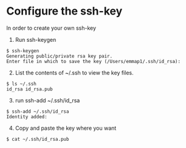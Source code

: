 # Configure the ssh-key

In order to create your own ssh-key

1. Run ssh-keygen
```
$ ssh-keygen
Generating public/private rsa key pair.
Enter file in which to save the key (/Users/emmap1/.ssh/id_rsa):
```
2. List the contents of ~/.ssh to view the key files.
```
$ ls ~/.ssh
id_rsa id_rsa.pub
```
3. run ssh-add ~/.ssh/id_rsa
```
$ ssh-add ~/.ssh/id_rsa
Identity added:
```
4. Copy and paste the key where you want
```
$ cat ~/.ssh/id_rsa.pub
```
